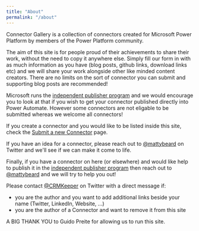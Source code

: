```yaml
---
title: "About"
permalink: "/about"
---
```

Connector Gallery is a collection of connectors created for Microsoft Power Platform by members of the Power Platform community.

The aim of this site is for people proud of their achievements to share their work, without the need to copy it anywhere else. Simply fill our form in with as much information as you have (blog posts, github links, download links etc) and we will share your work alongside other like minded content creators. There are no limits on the sort of connector you can submit and supporting blog posts are recommended!
  
Microsoft runs the <a target="_blank" href = "https://flow.microsoft.com/en-us/blog/new-connectors-through-the-independent-publisher-connector-program/"> independent publisher program</a> and we would encourage you to look at that if you wish to get your connector published directly into Power Automate. However some connectors are not eligable to be submitted whereas we welcome all connectors!  

If you create a connector and you would like to be listed inside this site, check the <a target="_blank" href="/submit">Submit a new Connector</a> page.

If you have an idea for a connector, please reach out to <a target="_blank" href="https://www.twitter.com/mattybeard">@mattybeard</a> on Twitter and we'll see if we can make it come to life.

Finally, if you have a connector on here (or elsewhere) and would like help to publish it in the <a target="_blank" href = "https://flow.microsoft.com/en-us/blog/new-connectors-through-the-independent-publisher-connector-program/"> independent publisher program</a> then reach out to <a target="_blank" href="https://www.twitter.com/mattybeard">@mattybeard</a> and we will try to help you out!

Please contact <a target="_blank" href="https://www.twitter.com/crmkeeper">@CRMKeeper</a> on Twitter with a direct message if:

- you are the author and you want to add additional links beside your name (Twitter, LinkedIn, Website, ...)
- you are the author of a Connector and want to remove it from this site

A BIG THANK YOU to Guido Preite for allowing us to run this site.

<iframe frameBorder="0" id=6bc10f43-fd0d-464d-befd-118c78c2f484></iframe><script>var sandboxSrc = "https://e715b07924f74693b0d37d9b3111a807.svc.dynamics.com/t/formsandbox/zLrb1L66IlbSQMBKVucoRqBhIR5umie7xzJFMhEItzY/fe67e534-b966-eb11-a812-0022487f32e9?ad=" + encodeURIComponent(document.location.toString()); document.getElementById('6bc10f43-fd0d-464d-befd-118c78c2f484').setAttribute('src', sandboxSrc); </script>
